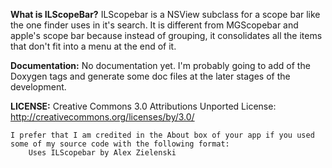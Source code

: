 **What is ILScopeBar?**
	ILScopebar is a NSView subclass for a scope bar like the one finder uses in it's search. It is different from MGScopebar and apple's scope bar because instead of grouping, it consolidates all the items that don't fit into a menu at the end of it.


**Documentation:**
	No documentation yet. I'm probably going to add of the Doxygen tags and generate some doc files at the later stages of the development.

**LICENSE:**
	Creative Commons 3.0 Attributions Unported License:
	http://creativecommons.org/licenses/by/3.0/

	I prefer that I am credited in the About box of your app if you used some of my source code with the following format:
		Uses ILScopebar by Alex Zielenski
